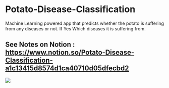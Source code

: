 # Potato-Disease-Classification
Machine Learning powered app that predicts whether the potato is suffering from any diseases or not. If Yes Which diseases it is suffering from.

## See Notes on Notion : https://www.notion.so/Potato-Disease-Classification-a1c13415d8574d1ca40710d05dfecbd2

<img src="https://scontent.fstv8-1.fna.fbcdn.net/v/t1.6435-9/183381021_3825268757571563_4493563321505875481_n.jpg?_nc_cat=110&ccb=1-5&_nc_sid=8bfeb9&_nc_ohc=czJ8uItUIPIAX9J_8JV&_nc_ht=scontent.fstv8-1.fna&oh=993f8cdb738e09f1ddc0abb33978d27c&oe=61B8036F" />
